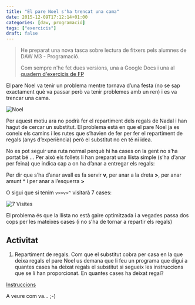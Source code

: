 ```yaml
---
title: "El pare Noel s'ha trencat una cama"
date: 2015-12-09T17:12:14+01:00
categories: [daw, programació]
tags: ["exercicis"]
draft: false
---
```

> He preparat una nova tasca sobre lectura de fitxers pels alumnes de DAW M3 - Programació.
>
> Com sempre n'he fet dues versions, una a Google Docs i una al [quadern d'exercicis de FP](https://uf.ctrl-alt-d.net/material/mostra/208/el-pare-noel-sha-trencat-una-cama)


El pare Noel va tenir un problema mentre tornava d’una festa (no se sap exactament què va passar però va tenir problemes amb un ren) i es va trencar una cama.

![Noel](https://raw.githubusercontent.com/utrescu/pyEstira/master/README/noel1.png "Noel")

Per aquest motiu ara no podrà fer el repartiment dels regals de Nadal i han hagut de cercar un substitut. El problema està en que el pare Noel ja es coneix els camins i les rutes que s’havien de fer per fer el repartiment de regals (anys d’experiència) però el substitut no en té ni idea.

No es pot seguir una ruta normal perquè hi ha cases on la gent no s’ha portat bé … Per això els follets li han preparat una llista simple (s’ha d’anar per feina) que indica cap a on ha d’anar a entregar els regals:

Per dir que s’ha d’anar avall es fa servir **v**, per anar a la dreta **>**, per anar amunt **^** i per anar a l’esquerra **>**

O sigui que si tenim `v>>v>^`  visitarà 7 cases:

![7 Visites](https://raw.githubusercontent.com/utrescu/pyEstira/master/README/noel2.png "7 visites")

El problema és que la llista no està gaire optimitzada i a vegades passa dos cops per les mateixes cases (i no s’ha de tornar a repartir els regals)

Activitat
----------------
1. Repartiment de regals. Com que el substitut cobra per casa en la que deixa regals el pare Noel us demana que li feu un programa que digui a quantes cases ha deixat regals el substitut si segueix les instruccions que se li han proporcionat. En quantes cases ha deixat regal?

[Instruccions](https://drive.google.com/file/d/0B1USLpQ7TipGSDlJS3dyVVNnaGc/view?usp=sharing)

A veure com va... ;-)

